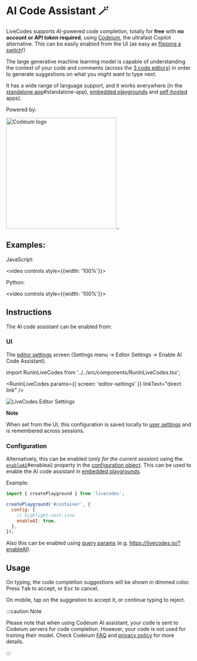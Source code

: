 # AI Code Assistant 🪄

LiveCodes supports AI-powered code completion, totally for **free** with **no account or API token required**, using [Codeium](https://codeium.com/), the ultrafast Copilot alternative. This can be easily enabled from the UI (as easy as [flipping a switch](#ui)!)

The large generative machine learning model is capable of understanding the context of your code and comments (across the [3 code editors](./projects#markup-editor)) in order to generate suggestions on what you might want to type next.

It has a wide range of language support, and it works everywhere (in the [standalone app](../getting-started.html.md)#standalone-app), [embedded playgrounds](./embeds.html.md) and [self-hosted](./self-hosting.html.md) apps).

Powered by:

<a href="https://codeium.com/">
  <img width="300px" src="/docs/img/credits/codeium.svg" alt="Codeium logo" />
</a>
.

## Examples:

JavaScript:

<video controls style={{width: '100%'}}>

  <source src="/docs/vid/LiveCodes-AI.mp4" type="video/mp4" />
</video>

Python:

<video controls style={{width: '100%'}}>

  <source src="/docs/vid/LiveCodes-AI-py.mp4" type="video/mp4" />
</video>

## Instructions

The AI code assistant can be enabled from:

### UI

The [editor settings](./editor-settings.html.md) screen (Settings menu → Editor Settings → Enable AI Code Assistant).

import RunInLiveCodes from '../../src/components/RunInLiveCodes.tsx';

<RunInLiveCodes params={{ screen: 'editor-settings' }} linkText="direct link" />

![LiveCodes Editor Settings](../../static/img/screenshots/editor-settings-1.jpg)

**Note**

When set from the UI, this configuration is saved locally to [user settings](./user-settings.html.md) and is remembered across sessions.

### Configuration

Alternatively, this can be enabled (_only for the current session_) using the [`enableAI`](../configuration/configuration-object.html.md)#enableai) property in the [configuration object](../configuration/configuration-object.html.md). This can be used to enable the AI code assistant in [embedded playgrounds](./embeds.html.md).

Example:

```js
import { createPlayground } from 'livecodes';

createPlayground('#container', {
  config: {
    // highlight-next-line
    enableAI: true,
  },
});
```

Also this can be enabled using [query params](../configuration/query-params.html.md) (e.g. https://livecodes.io/?enableAI).

## Usage

On typing, the code completion suggestions will be shown in dimmed color. Press <kbd>Tab</kbd> to accept, or <kbd>Esc</kbd> to cancel.

On mobile, tap on the suggestion to accept it, or continue typing to reject.

:::caution Note

Please note that when using Codeium AI assistant, your code is sent to Codeium servers for code completion. However, your code is not used for training their model. Check Codeium [FAQ](https://codeium.com/faq#Will-Codeium-regurgitate-private-code%3F) and [privacy policy](https://codeium.com/privacy-policy) for more details.

:::